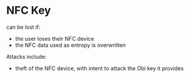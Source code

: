 # NFC Key

can be lost if:

* the user loses their NFC device
* the NFC data used as entropy is overwritten

Attacks include:

* theft of the NFC device, with intent to attack the Obi key it provides
